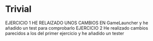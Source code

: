 # Trivial
EJERCICIO 1
HE RELAIZADO UNOS CAMBIOS EN GameLauncher y he añadido un test para comprobarlo 
EJERCICIO 2
He realizado cambios parecidos a los del primer ejercicio y he añadido un tester
